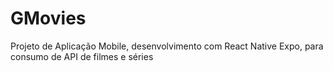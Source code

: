 # GMovies
Projeto de Aplicação Mobile, desenvolvimento com React Native Expo, para consumo de API de filmes e séries
